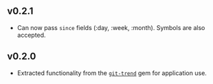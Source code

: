 ## v0.2.1

* Can now pass `since` fields (:day, :week, :month). Symbols are also accepted.

## v0.2.0

* Extracted functionality from the [`git-trend`](https://github.com/rochefort/git-trend) gem for application use.
